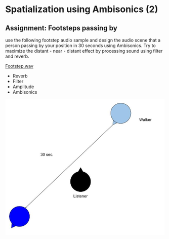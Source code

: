 # Spatialization using Ambisonics (2)

## 




## Assignment: Footsteps passing by

use the following footstep audio sample and design the audio scene that a person passing by your position in 30 seconds using Ambisonics. Try to maximize the distant - near - distant effect by processing sound using filter and reverb.

[Footstep.wav](K7/footstep.wav)

- Reverb
- Filter
- Amplitude 
- Ambisonics

![](K7/walker.jpg)